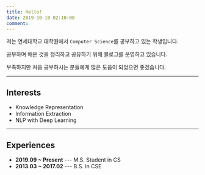 ```yaml
---
title: Hello!
date: 2019-10-10 02:10:00
comment:
---
```


저는 연세대학교 대학원에서 `Computer Science`를 공부하고 있는 학생입니다.

공부하며 배운 것을 정리하고 공유하기 위해 블로그를 운영하고 있습니다.

부족하지만 처음 공부하시는 분들에게 많은 도움이 되었으면 좋겠습니다.

***

## Interests
- Knowledge Representation
- Information Extraction
- NLP with Deep Learning

***

## Experiences
- **2019.09 ~ Present** --- M.S. Student in CS
- **2013.03 ~ 2017.02** --- B.S. in CSE

<!--
## Publications 논문쓰고 추가하자!!!
-->